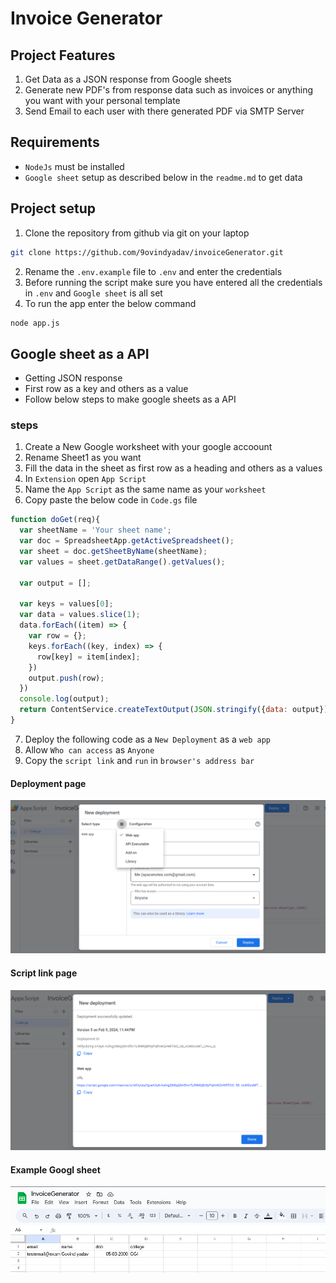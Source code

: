 # Invoice Generator

## Project Features
1. Get Data as a JSON response from Google sheets
2. Generate new PDF's from response data such as invoices or anything you want with your personal template
3. Send Email to each user with there generated PDF via SMTP Server

## Requirements
- `NodeJs` must be installed
- `Google sheet` setup as described below in the `readme.md` to get data

## Project setup
1. Clone the repository from github via git on your laptop
```bash
git clone https://github.com/9ovindyadav/invoiceGenerator.git
```
2. Rename the `.env.example` file to `.env` and enter the credentials
3. Before running the script make sure you have entered all the credentials in `.env` and `Google sheet` is all set
4. To run the app enter the below command
```bash
node app.js
``` 
## Google sheet as a API
- Getting JSON response
- First row as a key and others as a value
- Follow below steps to make google sheets as a API

### steps
1. Create a New Google worksheet with your google accoount
2. Rename Sheet1 as you want
3. Fill the data in the sheet as first row as a heading and others as a values
4. In `Extension` open `App Script` 
5. Name the `App Script` as the same name as your `worksheet`
6. Copy paste the below code in `Code.gs` file

```javascript
function doGet(req){
  var sheetName = 'Your sheet name';
  var doc = SpreadsheetApp.getActiveSpreadsheet();
  var sheet = doc.getSheetByName(sheetName);
  var values = sheet.getDataRange().getValues();

  var output = [];

  var keys = values[0];
  var data = values.slice(1);
  data.forEach((item) => {
    var row = {};
    keys.forEach((key, index) => {
      row[key] = item[index];
    })
    output.push(row);
  })
  console.log(output);
  return ContentService.createTextOutput(JSON.stringify({data: output})).setMimeType(ContentService.MimeType.JSON);
}
```
7. Deploy the following code as a `New Deployment` as a `web app`
8. Allow `Who can access` as `Anyone`
9. Copy the `script link` and `run` in `browser's address bar`

#### Deployment page
![Deployment page](assets/images/deployment.png)
#### Script link page
![Script link page](assets/images/scriptlink.png)

#### Example Googl sheet
![Example Google sheet](assets/images//gsheet.png)